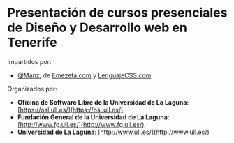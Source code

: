 # Presentación de cursos presenciales de Diseño y Desarrollo web en Tenerife

Impartidos por:
- [@Manz](http://twitter.com/Manz), de [Emezeta.com](http://www.emezeta.com/) y [LenguajeCSS.com](http://lenguajecss.com/).

Organizados por:
- **Oficina de Software Libre de la Universidad de La Laguna**: [https://osl.ull.es/](https://osl.ull.es/)
- **Fundación General de la Universidad de La Laguna**: [http://www.fg.ull.es/](http://www.fg.ull.es/)
- **Universidad de La Laguna**: [http://www.ull.es/](http://www.ull.es/)
